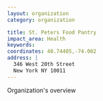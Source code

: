 ```yaml
---
layout: organization
category: organization

title: St. Peters Food Pantry
impact_area: Health
keywords: 
coordinates: 40.74405,-74.002
address: |
  346 West 20th Street
  New York NY 10011
---
```

Organization's overview
